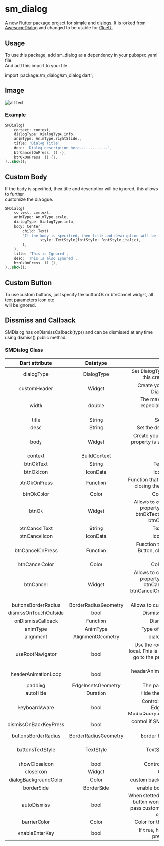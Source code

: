 
# sm_dialog

A new Flutter package project for simple and dialogs. It is forked from [AwesomeDialog](https://pub.dev/packages/awesome_dialog) and changed to be usable for [GlueUI](https://pub.dev/packages/glue_ui)

## Usage

To use this package, add sm_dialog as a dependency in your pubspec.yaml file.  
And add this import to your file.

import 'package:sm_dialog/sm_dialog.dart';

[//]: # (## Demo)

[//]: # (Check out <https://cv.toranzo.dev/awesome-dialog> for more fun.)

## Image

![alt text](doc/gif.gif)

### Example

```dart  
SMDialog(
	context: context,  
	dialogType: DialogType.info,  
	animType: AnimType.rightSlide,,  
	title: 'Dialog Title',  
	desc: 'Dialog description here.............',  
	btnCancelOnPress: () {},  
	btnOkOnPress: () {},  
)..show();  
```  

## Custom Body

If the body is specified, then title and description will be ignored, this allows to further  
customize the dialogue.

```dart  
SMDialog(
	context: context,  
	animType: AnimType.scale,  
	dialogType: DialogType.info,  
	body: Center(
		child: Text(
		'If the body is specified, then title and description will be ignored, this allows to further customize the dialogue.',  
				style: TextStyle(fontStyle: FontStyle.italic),  
		),
	),  
	title: 'This is Ignored',  
	desc: 'This is also Ignored',  
	btnOkOnPress: () {},  
)..show();  
```  

## Custom Button

To use custom buttons, just specify the buttonOk or btnCancel widget, all text parameters icon etc  
will be ignored.

## Dissmiss and Callback

SMDialog has onDismissCallback(type) and can be dismissed at any time using dismiss() public method.

### SMDialog Class

|    Dart attribute     |       Datatype       |                                                                           Description                                                                            |                              Default Value                               |  
|:---------------------:|:--------------------:|:----------------------------------------------------------------------------------------------------------------------------------------------------------------:|:------------------------------------------------------------------------:|  
|      dialogType       |      DialogType      |                                             Set DialogType example: DialogType.info, this create an animated Header.                                             |                                   Null                                   |  
|     customHeader      |        Widget        |                                                  Create your own header(if this is set DiaologType is ignored.)                                                  |                                   Null                                   |  
|         width         |        double        |                                       The maximum width of the dialog, especially useful in web flutter, or landscape mode                                       |                    MediaQuery.of(context).size.width.                    |  
|         title         |        String        |                                                                     Set the title of dialog.                                                                     |                                   Null                                   |  
|         desc          |        String        |                                                             Set the description text of the dialog.                                                              |                                   Null                                   |  
|         body          |        Widget        |                                 Create your own Widget for body, if this property is set title and description will be ignored.                                  |                                   Null                                   |  
|        context        |     BuildContext     |                                                                            @required                                                                             |                                   Null                                   |  
|       btnOkText       |        String        |                                                                     Text of positive button                                                                      |                                   'Ok'                                   |  
|       btnOkIcon       |       IconData       |                                                                     Icon of positive button                                                                      |                                   Null                                   |  
|     btnOkOnPress      |       Function       |                                     Function that handle click of positive Button, closing the dialog is handled internally.                                     |                                   Null                                   |  
|      btnOkColor       |        Color         |                                                                     Color of positive Button                                                                     |                            Color(0xFF00CA71)                             |  
|         btnOk         |        Widget        |          Allows to create a custom button, if this property is different from null then btnOkText, btnOkIcon, btnOkOnPress, btnOkColor will be ignored           |                                   null                                   |  
|     btnCancelText     |        String        |                                                                     Text of negative button                                                                      |                                 'Cancel'                                 |  
|     btnCancelIcon     |       IconData       |                                                                     Icon of negative button                                                                      |                                   Null                                   |  
|   btnCancelOnPress    |       Function       |                                     Function that handle click of negative Button, closing the dialog is handled internally.                                     |                                   Null                                   |  
|    btnCancelColor     |        Color         |                                                                     Color of negative Button                                                                     |                                Colors.red                                |  
|       btnCancel       |        Widget        |  Allows to create a custom button, if this property is different from null then btnCancelText, btnCancelIcon, btnCancelOnPress, btnCancelColor will be ignored   |                                   null                                   |  
|  buttonsBorderRadius  | BorderRadiusGeometry |                                                            Allows to customize buttons border radius                                                             |                  BorderRadius.all(Radius.circular(100))                  |  
| dismissOnTouchOutside |         bool         |                                                                 Dismiss dialog on touch overlay                                                                  |                                   true                                   |  
|   onDismissCallback   |       Function       |                                                                    Dismiss callback function                                                                     |                                   Null                                   |  
|       animType        |       AnimType       |                                                                 Type of dialogue enter animation                                                                 |                              AnimType.SCALE                              |  
|       alignment       |  AlignmentGeometry   |                                                                    dialogue alignment gravity                                                                    |                             Alignment.center                             |  
|   useRootNavigator    |         bool         |         Use the root navigator instead than the local. This is useful when the default cancel go to the previous screen instead to just close the dialog         |                                  false                                   |  
|  headerAnimationLoop  |         bool         |                                                    headerAnimationLoop control the loop for animation header                                                     |                                   true                                   |  
|        padding        |  EdgeInsetsGeometry  |                                                                  The padding of dialog elements                                                                  |                   EdgeInsets.only(left: 5, right: 5),                    |  
|       autoHide        |       Duration       |                                                               Hide the Dialog after this Duration                                                                |                                   null                                   |  
|     keyboardAware     |         bool         |                               Control if add or not the Padding EdgeInsets.only(bottom: MediaQuery.of(context).viewInsets.bottom).                               |                                   true                                   |  
| dismissOnBackKeyPress |         bool         |                                                        control if SMDialog is dismissible by back button.                                                        |                                   true                                   |  
|  buttonsBorderRadius  | BorderRadiusGeometry |                                                               Border Radius for built in buttons.                                                                |                  BorderRadius.all(Radius.circular(100)                   |  
|   buttonsTextStyle    |      TextStyle       |                                                                 TextStyle for built in buttons.                                                                  | TextStyle(color: Colors.white, fontWeight:FontWeight.w700, fontSize: 14) |  
|     showCloseIcon     |         bool         |                                                                 Control if close icon is appear.                                                                 |                                  false                                   |  
|       closeIcon       |        Widget        |                                                                        Custom closeIcon.                                                                         |                                   null                                   |  
| dialogBackgroundColor |        Color         |                                                            custom background color for entire dialog.                                                            |                       Theme.of(context).cardColor                        |  
|      borderSide       |      BorderSide      |                                                               enable border en entire dialog shape                                                               |                                   null                                   |  
|      autoDismiss      |         bool         | When stetted to `false` clicking **Ok** or **Cancel** button won't dismiss the dialog. You can pass custom `Navigator.pop` function in the `onDissmissCallback`. |                                   true                                   |  
|     barrierColor      |        Color         |                                                            Color for the `barrier` around the dialog                                                             |                              Colors.black54                              |  
|    enableEnterKey     |         bool         |                                             If `true`, hitting `Enter` key will act like pressing the **Ok** button.                                             |                                  false                                   |